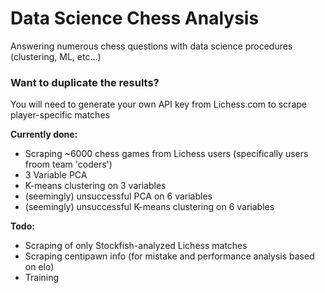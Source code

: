 # Data Science Chess Analysis
Answering numerous chess questions with data science procedures (clustering, ML, etc...)

### Want to duplicate the results?
You will need to generate your own API key from Lichess.com to scrape player-specific matches

**Currently done:** 
- Scraping ~6000 chess games from Lichess users (specifically users froom team 'coders')
- 3 Variable PCA
- K-means clustering on 3 variables
- (seemingly) unsuccessful PCA on 6 variables
- (seemingly) unsuccessful K-means clustering on 6 variables

**Todo:**
- Scraping of only Stockfish-analyzed Lichess matches
- Scraping centipawn info (for mistake and performance analysis based on elo)
- Training
